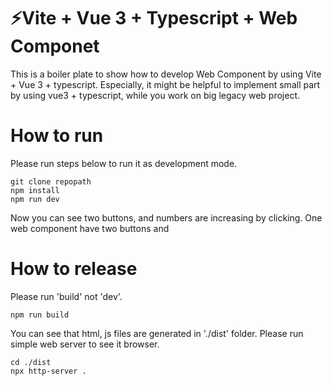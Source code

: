 # ⚡Vite + Vue 3 + Typescript + Web Componet

This is a boiler plate to show how to develop Web Component by using Vite + Vue 3 + typescript.
Especially, it might be helpful to implement small part by using vue3 + typescript,
while you work on big legacy web project.

# How to run

Please run steps below to run it as development mode.
`````
git clone repopath
npm install
npm run dev
`````

Now you can see two buttons, and numbers are increasing by clicking.
One web component have two buttons and

# How to release

Please run 'build' not 'dev'.
`````
npm run build
`````

You can see that html, js files are generated in './dist' folder.
Please run simple web server to see it browser.
`````
cd ./dist
npx http-server .
`````
